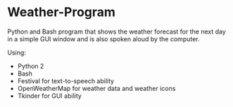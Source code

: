 # Weather-Program
Python and Bash program that shows the weather forecast for the next day in a simple GUI window and is also spoken aloud by the computer. 

Using: 
  - Python 2 
  - Bash 
  - Festival for text-to-speech ability
  - OpenWeatherMap for weather data and weather icons
  - Tkinder for GUI ability
